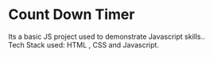 <h1>Count Down Timer</h1>
Its a basic JS project used to demonstrate Javascript skills..<br>
Tech Stack used: HTML , CSS and Javascript.
